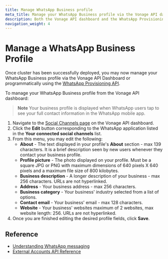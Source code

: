 ```yaml
---
title: Manage WhatsApp Business profile
meta_title: Manage your WhatsApp Business profile via the Vonage API dashboard or the WhatsApp Provisioning API. 
description: Both the Vonage API dashboard and the WhatsApp Provisioning API allow you to manage your WhatsApp Business profile. 
navigation_weight: 4
---
```


# Manage a WhatsApp Business Profile

Once cluster has been successfully deployed, you may now manage your WhatsApp Business profile via the Vonage API Dashboard or programmatically using the [WhatsApp Provisioning API](/api/whatsapp-provisioning).

To manage your WhatsApp Business profile from the Vonage API dashboard:

> **Note** Your business profile is displayed when WhatsApp users tap to see your full contact information in the WhatsApp mobile app.

1. Navigate to the [Social Channels page](https://dashboard.nexmo.com/messages/social-channels) on the Vonage API dashboard.
2. Click the **Edit** button corresponding to the WhatsApp application listed in the **Your connected social channels** list.
3. From this menu, you may edit the following:
    * **About** - The text displayed in your profile's **About** section - max 139 characters. It is a brief description seen by new users whenever they contact your business profile.
    * **Profile picture** - The photo displayed on your profile. Must be a square JPG or PNG with maximum dimensions of 640 pixels X 640 pixels and a maximum file size of 800 kilobytes.
    * **Business description** - A longer description of your business - max 256 characters. URLs are not hyperlinked.
    * **Address** - Your business address - max 256 characters.
    * **Business category** - Your business' industry selected from a list of options.
    * **Contact email** - Your business' email - max 128 characters.
    * **Website** - Your business' websites maximum of 2 websites, max website length: 256. URLs are not hyperlinked.
4. Once you are finished editing the desired profile fields, click **Save**.

## Reference

* [Understanding WhatsApp messaging](/messages/concepts/whatsapp)
* [External Accounts API Reference](/api/whatsapp-provisioning)
